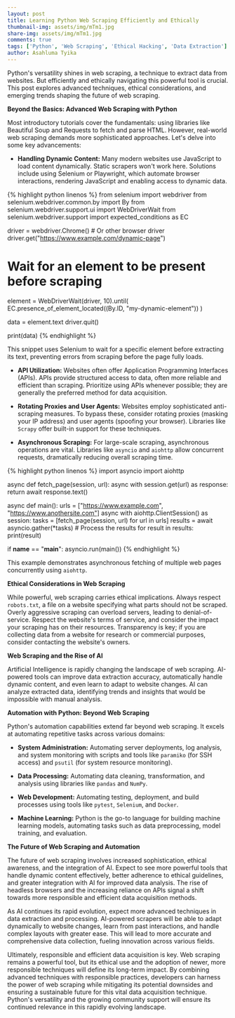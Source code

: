 ```yaml
---
layout: post
title: Learning Python Web Scraping Efficiently and Ethically
thumbnail-img: assets/img/mTm1.jpg
share-img: assets/img/mTm1.jpg
comments: true
tags: ['Python', 'Web Scraping', 'Ethical Hacking', 'Data Extraction']
author: Asahluma Tyika
---
```


Python's versatility shines in web scraping, a technique to extract data from websites.  But efficiently and ethically navigating this powerful tool is crucial. This post explores advanced techniques, ethical considerations, and emerging trends shaping the future of web scraping.

**Beyond the Basics: Advanced Web Scraping with Python**

Most introductory tutorials cover the fundamentals: using libraries like Beautiful Soup and Requests to fetch and parse HTML.  However, real-world web scraping demands more sophisticated approaches. Let's delve into some key advancements:

* **Handling Dynamic Content:**  Many modern websites use JavaScript to load content dynamically.  Static scrapers won't work here.  Solutions include using Selenium or Playwright, which automate browser interactions, rendering JavaScript and enabling access to dynamic data.

{% highlight python linenos %}
from selenium import webdriver
from selenium.webdriver.common.by import By
from selenium.webdriver.support.ui import WebDriverWait
from selenium.webdriver.support import expected_conditions as EC

driver = webdriver.Chrome() # Or other browser driver
driver.get("https://www.example.com/dynamic-page")

# Wait for an element to be present before scraping
element = WebDriverWait(driver, 10).until(
    EC.presence_of_element_located((By.ID, "my-dynamic-element"))
)

data = element.text
driver.quit()

print(data)
{% endhighlight %}

This snippet uses Selenium to wait for a specific element before extracting its text, preventing errors from scraping before the page fully loads.


* **API Utilization:** Websites often offer Application Programming Interfaces (APIs). APIs provide structured access to data, often more reliable and efficient than scraping.  Prioritize using APIs whenever possible; they are generally the preferred method for data acquisition.

* **Rotating Proxies and User Agents:** Websites employ sophisticated anti-scraping measures. To bypass these, consider rotating proxies (masking your IP address) and user agents (spoofing your browser).  Libraries like `Scrapy` offer built-in support for these techniques.

* **Asynchronous Scraping:**  For large-scale scraping, asynchronous operations are vital. Libraries like `asyncio` and `aiohttp` allow concurrent requests, dramatically reducing overall scraping time.


{% highlight python linenos %}
import asyncio
import aiohttp

async def fetch_page(session, url):
    async with session.get(url) as response:
        return await response.text()

async def main():
    urls = ["https://www.example.com", "https://www.anothersite.com"]
    async with aiohttp.ClientSession() as session:
        tasks = [fetch_page(session, url) for url in urls]
        results = await asyncio.gather(*tasks)
        # Process the results
        for result in results:
            print(result)

if __name__ == "__main__":
    asyncio.run(main())
{% endhighlight %}

This example demonstrates asynchronous fetching of multiple web pages concurrently using `aiohttp`.


**Ethical Considerations in Web Scraping**

While powerful, web scraping carries ethical implications.  Always respect `robots.txt`, a file on a website specifying what parts should not be scraped.  Overly aggressive scraping can overload servers, leading to denial-of-service.  Respect the website's terms of service, and consider the impact your scraping has on their resources.  Transparency is key;  if you are collecting data from a website for research or commercial purposes, consider contacting the website's owners.

**Web Scraping and the Rise of AI**

Artificial Intelligence is rapidly changing the landscape of web scraping. AI-powered tools can improve data extraction accuracy, automatically handle dynamic content, and even learn to adapt to website changes.  AI can analyze extracted data, identifying trends and insights that would be impossible with manual analysis.

**Automation with Python: Beyond Web Scraping**

Python's automation capabilities extend far beyond web scraping.  It excels at automating repetitive tasks across various domains:

* **System Administration:**  Automating server deployments, log analysis, and system monitoring with scripts and tools like `paramiko` (for SSH access) and `psutil` (for system resource monitoring).

* **Data Processing:**  Automating data cleaning, transformation, and analysis using libraries like `pandas` and `NumPy`.

* **Web Development:**  Automating testing, deployment, and build processes using tools like `pytest`, `Selenium`, and `Docker`.

* **Machine Learning:**  Python is the go-to language for building machine learning models, automating tasks such as data preprocessing, model training, and evaluation.


**The Future of Web Scraping and Automation**

The future of web scraping involves increased sophistication, ethical awareness, and the integration of AI.  Expect to see more powerful tools that handle dynamic content effectively,  better adherence to ethical guidelines, and greater integration with AI for improved data analysis. The rise of headless browsers and the increasing reliance on APIs signal a shift towards more responsible and efficient data acquisition methods.

As AI continues its rapid evolution, expect more advanced techniques in data extraction and processing.  AI-powered scrapers will be able to adapt dynamically to website changes, learn from past interactions, and handle complex layouts with greater ease.  This will lead to more accurate and comprehensive data collection, fueling innovation across various fields.

Ultimately, responsible and efficient data acquisition is key.  Web scraping remains a powerful tool, but its ethical use and the adoption of newer, more responsible techniques will define its long-term impact. By combining advanced techniques with responsible practices, developers can harness the power of web scraping while mitigating its potential downsides and ensuring a sustainable future for this vital data acquisition technique.  Python's versatility and the growing community support will ensure its continued relevance in this rapidly evolving landscape.
